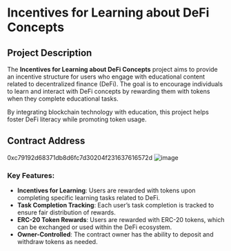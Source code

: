 # Incentives for Learning about DeFi Concepts

## Project Description

The **Incentives for Learning about DeFi Concepts** project aims to provide an incentive structure for users who engage with educational content related to decentralized finance (DeFi). The goal is to encourage individuals to learn and interact with DeFi concepts by rewarding them with tokens when they complete educational tasks.

By integrating blockchain technology with education, this project helps foster DeFi literacy while promoting token usage.

## Contract Address
0xc79192d68371db8d6fc7d30204f231637616572d
![image](https://github.com/user-attachments/assets/b5da0ea4-2753-4efa-84ea-70abf2bdabe0)


### Key Features:
- **Incentives for Learning**: Users are rewarded with tokens upon completing specific learning tasks related to DeFi.
- **Task Completion Tracking**: Each user’s task completion is tracked to ensure fair distribution of rewards.
- **ERC-20 Token Rewards**: Users are rewarded with ERC-20 tokens, which can be exchanged or used within the DeFi ecosystem.
- **Owner-Controlled**: The contract owner has the ability to deposit and withdraw tokens as needed.




